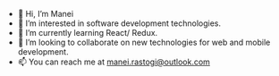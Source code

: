 - 👋 Hi, I’m Manei
- 👀 I’m interested in software development technologies.
- 🌱 I’m currently learning React/ Redux.
- 💞️ I’m looking to collaborate on new technologies for web and mobile development.
- 📫 You can reach me at manei.rastogi@outlook.com

<!---
ManeiR/ManeiR is a ✨ special ✨ repository because its `README.md` (this file) appears on your GitHub profile.
You can click the Preview link to take a look at your changes.
--->
